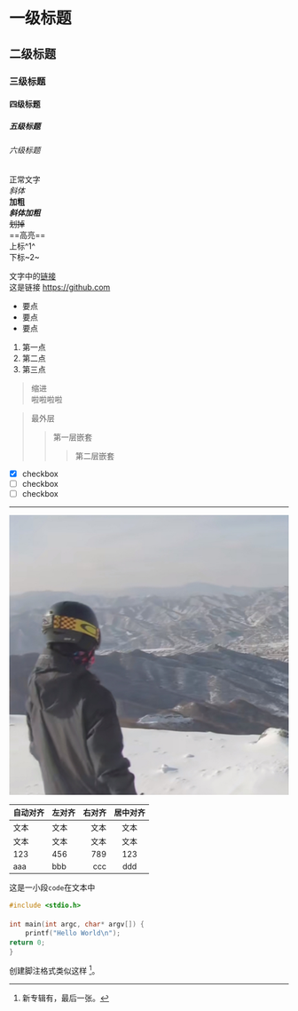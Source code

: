 # 一级标题
## 二级标题
### 三级标题
#### 四级标题
##### 五级标题
###### 六级标题

正常文字  
*斜体*  
**加粗**  
***斜体加粗***  
~~划掉~~  
==高亮==  
上标^1^  
下标~2~  

文字中的[链接](https://github.com)  
这是链接 <https://github.com>  

- 要点
- 要点
- 要点

1. 第一点
2. 第二点
3. 第三点

> 缩进  
> 啦啦啦啦

> 最外层
> > 第一层嵌套
> > > 第二层嵌套

- [X] checkbox
- [ ] checkbox
- [ ] checkbox

-----

![pic](assets/ldk-avatar.jpg "avatar")

| 自动对齐 | 左对齐 | 右对齐 | 居中对齐 |
| ----- | :----- | -----: | :-----: |
| 文本 | 文本 | 文本 | 文本 |
| 文本 | 文本 | 文本 | 文本 |
| 123 | 456 | 789 | 123 |
| aaa | bbb | ccc | ddd |

这是一小段`code`在文本中  
```c
#include <stdio.h>

int main(int argc, char* argv[]) {
    printf("Hello World\n");
return 0;
}
```

创建脚注格式类似这样 [^LDK]。

[^LDK]: 新专辑有，最后一张。